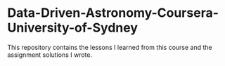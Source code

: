 # Data-Driven-Astronomy-Coursera-University-of-Sydney
This repository contains the lessons I learned from this course and the assignment solutions I wrote.
